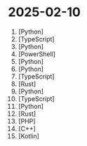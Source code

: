 # 2025-02-10

1. [](https://github.comundefined "Finetune Llama 3.3, DeepSeek-R1 & Reasoning LLMs 2x faster with 70% less memory") [Python]
2. [](https://github.comundefined "🔥 Turn entire websites into LLM-ready markdown or structured data. Scrape, crawl and extract with a single API.") [TypeScript]
3. [](https://github.comundefined "Stable Diffusion web UI") [Python]
4. [](https://github.comundefined "Chris Titus Tech's Windows Utility - Install Programs, Tweaks, Fixes, and Updates") [PowerShell]
5. [](https://github.comundefined "RAGFlow is an open-source RAG (Retrieval-Augmented Generation) engine based on deep document understanding.") [Python]
6. [](https://github.comundefined "Reverse Engineering: Decompiling Binary Code with Large Language Models") [Python]
7. [](https://github.comundefined "A full-featured, hackable Next.js AI chatbot built by Vercel") [TypeScript]
8. [](https://github.comundefined "The trust-minimized, zero-knowledge bridging protocol, designed for censorship resistance, extremely high security, and usage in decentralized finance.") [Rust]
9. [](https://github.comundefined "Prompt-To-Agent : Create custom engineering agents for your codebase") [Python]
10. [](https://github.comundefined "Dify is an open-source LLM app development platform. Dify's intuitive interface combines AI workflow, RAG pipeline, agent capabilities, model management, observability features and more, letting you quickly go from prototype to production.") [TypeScript]
11. [](https://github.comundefined "Make websites accessible for AI agents") [Python]
12. [](https://github.comundefined "peer-2-peer that just works") [Rust]
13. [](https://github.comundefined "Firefly III: a personal finances manager") [PHP]
14. [](https://github.comundefined "Godot Engine – Multi-platform 2D and 3D game engine") [C++]
15. [](https://github.comundefined "🖼️ Image Toolbox is a powerful app for advanced image manipulation. It offers dozens of features, from basic tools like crop and draw to filters, OCR, and a wide range of image processing options") [Kotlin]
